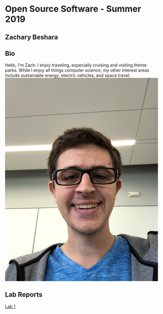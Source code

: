 # Open Source Software - Summer 2019
## Zachary Beshara

## Bio
Hello, I'm Zach.  I enjoy traveling, especially cruising and visiting theme parks.  While I enjoy all things computer science, my other interest areas include sustainable energy, electric vehicles, and space travel.
![Zach](images/Zach.jpeg)

## Lab Reports
[Lab 1](labs/lab-01/report.md)
